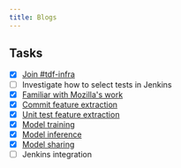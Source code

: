 ```yaml
---
title: Blogs
---
```


## Tasks
- [x] [Join #tdf-infra](_posts/2023-05-31-week1.md#join-tdf-infra)
- [ ] Investigate how to select tests in Jenkins
- [x] [Familiar with Mozilla's work](_posts/2023-05-31-week1.md#familiar-with-mozillas-work)
- [x] [Commit feature extraction](_posts/2023-06-07-week2.md#commit-feature-extraction)
- [x] [Unit test feature extraction](_posts/2023-06-07-week2.md#unit-test-feature-extraction)
- [x] [Model training](_posts/2023-06-22-week4.md#model-training)
- [x] [Model inference](_posts/2023-06-29-week5.md#model-inference)
- [x] [Model sharing](_posts/2023-06-29-week5.md#model-sharing)
- [ ] Jenkins integration